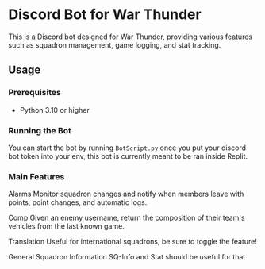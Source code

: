 # Discord Bot for War Thunder

This is a Discord bot designed for War Thunder, providing various features such as squadron management, game logging, and stat tracking.

## Usage

### Prerequisites

- Python 3.10 or higher

### Running the Bot

You can start the bot by running `BotScript.py` once you put your discord bot token into your env, this bot is currently meant to be ran inside Replit.

### Main Features
Alarms
Monitor squadron changes and notify when members leave with points, point changes, and automatic logs.

Comp
Given an enemy username, return the composition of their team's vehicles from the last known game.

Translation
Useful for international squadrons, be sure to toggle the feature!

General Squadron Information
SQ-Info and Stat should be useful for that